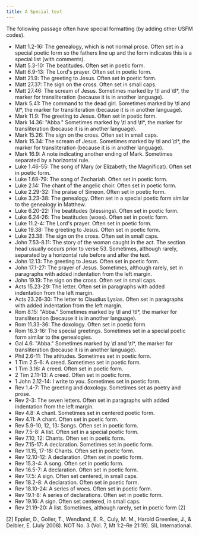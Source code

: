 ```yaml
---
title: A Special text
---
```

The following passage often have special formatting (by adding other USFM codes).

-   Matt 1.2-16: The genealogy, which is not normal prose. Often set in a special poetic form so the fathers line up and the form indicates this is a special list (with comments).
-   Matt 5.3-10: The beatitudes. Often set in poetic form.
-   Matt 6.9-13: The Lord's prayer. Often set in poetic form.
-   Matt 21.9: The greeting to Jesus. Often set in poetic form.
-   Matt 27.37: The sign on the cross. Often set in small caps.
-   Matt 27.46: The scream of Jesus. Sometimes marked by \\tl and \\tl\*, the marker for transliteration (because it is in another language).
-   Mark 5.41: The command to the dead girl. Sometimes marked by \\tl and \\tl\*, the marker for transliteration (because it is in another language).
-   Mark 11.9: The greeting to Jesus. Often set in poetic form.
-   Mark 14.36: "Abba." Sometimes marked by \\tl and \\tl\*, the marker for transliteration (because it is in another language).
-   Mark 15.26: The sign on the cross. Often set in small caps.
-   Mark 15.34: The scream of Jesus. Sometimes marked by \\tl and \\tl\*, the marker for transliteration (because it is in another language).
-   Mark 16.9: A note indicating another ending of Mark. Sometimes separated by a horizontal rule.
-   Luke 1.46-55: The song of Mary (or Elizabeth; the Magnificat). Often set in poetic form.
-   Luke 1.68-79: The song of Zechariah. Often set in poetic form.
-   Luke 2.14: The chant of the angelic choir. Often set in poetic form.
-   Luke 2.29-32: The praise of Simeon. Often set in poetic form.
-   Luke 3.23-38: The genealogy. Often set in a special poetic form similar to the genealogy in Matthew.
-   Luke 6.20-22: The beatitudes (blessings). Often set in poetic form.
-   Luke 6.24-26: The beatitudes (woes). Often set in poetic form.
-   Luke 11.2-4: The Lord's prayer. Often set in poetic form.
-   Luke 19.38: The greeting to Jesus. Often set in poetic form.
-   Luke 23.38: The sign on the cross. Often set in small caps.
-   John 7.53-8.11: The story of the woman caught in the act. The section head usually occurs prior to verse 53. Sometimes, although rarely, separated by a horizontal rule before and after the text.
-   John 12.13: The greeting to Jesus. Often set in poetic form.
-   John 17.1-27: The prayer of Jesus. Sometimes, although rarely, set in paragraphs with added indentation from the left margin.
-   John 19.19: The sign on the cross. Often set in small caps.
-   Acts 15.23-29: The letter. Often set in paragraphs with added indentation from the left margin.
-   Acts 23.26-30: The letter to Claudius Lysias. Often set in paragraphs with added indentation from the left margin.
-   Rom 8.15: "Abba." Sometimes marked by \\tl and \\tl\*, the marker for transliteration (because it is in another language).
-   Rom 11.33-36: The doxology. Often set in poetic form.
-   Rom 16.3-16: The special greetings. Sometimes set in a special poetic form similar to the genealogies.
-   Gal 4.6: "Abba." Sometimes marked by \\tl and \\tl\*, the marker for transliteration (because it is in another language).
-   Phil 2.6-11: The attitudes. Sometimes set in poetic form.
-   1 Tim 2.5-6: A creed. Sometimes set in poetic form.
-   1 Tim 3.16: A creed. Often set in poetic form.
-   2 Tim 2.11-13: A creed. Often set in poetic form.
-   1 John 2.12-14: I write to you. Sometimes set in poetic form.
-   Rev 1.4-7: The greeting and doxology. Sometimes set as poetry and prose.
-   Rev 2-3: The seven letters. Often set in paragraphs with added indentation from the left margin.
-   Rev 4.8: A chant. Sometimes set in centered poetic form.
-   Rev 4.11: A chant. Often set in poetic form.
-   Rev 5.9-10, 12, 13: Songs. Often set in poetic form.
-   Rev 7.5-8: A list. Often set in a special poetic form.
-   Rev 7.10, 12: Chants. Often set in poetic form.
-   Rev 7.15-17: A declaration. Sometimes set in poetic form.
-   Rev 11.15, 17-18: Chants. Often set in poetic form.
-   Rev 12.10-12: A declaration. Often set in poetic form.
-   Rev 15.3-4: A song. Often set in poetic form.
-   Rev 16.5-7: A declaration. Often set in poetic form.
-   Rev 17.5: A sign. Often set centered, in small caps.
-   Rev 18.2-8: A declaration. Often set in poetic form.
-   Rev 18.10-24: A series of woes. Often set in poetic form.
-   Rev 19.1-8: A series of declarations. Often set in poetic form.
-   Rev 19.16: A sign. Often set centered, in small caps.
-   Rev 21.19-20: A list. Sometimes, although rarely, set in poetic form [2]

[2] Eppler, D., Goller, T., Wendland, E. R., Culy, M. M., Harold Greenlee, J., & Deibler, E. (July 2008). NOT No. 3 (Vol. 7, Mt 1:2–Re 21:19). SIL International.
